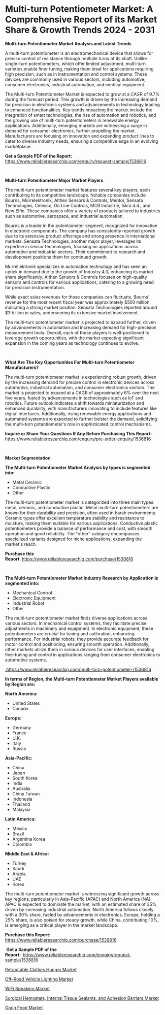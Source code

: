 <p><h1>Multi-turn Potentiometer Market: A Comprehensive Report of its Market Share & Growth Trends 2024 - 2031</h1></p><p><strong>Multi-turn Potentiometer Market Analysis and Latest Trends</strong></p>
<p><p>A multi-turn potentiometer is an electromechanical device that allows for precise control of resistance through multiple turns of its shaft. Unlike single-turn potentiometers, which offer limited adjustment, multi-turn varieties enable finer tuning, making them ideal for applications requiring high precision, such as in instrumentation and control systems. These devices are commonly used in various sectors, including automotive, consumer electronics, industrial automation, and medical equipment.</p><p>The Multi-turn Potentiometer Market is expected to grow at a CAGR of 9.7% during the forecast period. This growth is driven by the increasing demand for precision in electronic systems and advancements in technology leading to enhanced functionalities. Key trends impacting the market include the integration of smart technologies, the rise of automation and robotics, and the growing use of multi-turn potentiometers in renewable energy applications. Additionally, emerging markets are witnessing a surge in demand for consumer electronics, further propelling the market. Manufacturers are focusing on innovation and expanding product lines to cater to diverse industry needs, ensuring a competitive edge in an evolving marketplace.</p></p>
<p><strong>Get a Sample PDF of the Report:&nbsp;</strong> <a href="https://www.reliableresearchiq.com/enquiry/request-sample/1536816?utm_campaign=1121&utm_medium=2&utm_source=Github&utm_content=ia&utm_term=29092024&utm_id=multi-turn-potentiometer">https://www.reliableresearchiq.com/enquiry/request-sample/1536816</a></p>
<p>&nbsp;</p>
<p><strong>Multi-turn Potentiometer Major Market Players</strong></p>
<p><p>The multi-turn potentiometer market features several key players, each contributing to its competitive landscape. Notable companies include Bourns, Murrelektronik, Althen Sensors & Controls, Mentor, Sensata Technologies, Celesco, On Line Controls, MCB Industrie, Iskra d.d., and New Elfin. These companies offer a variety of products tailored to industries such as automotive, aerospace, and industrial automation.</p><p>Bourns is a leader in the potentiometer segment, recognized for innovation in electronic components. The company has consistently reported growth due to its extensive product offerings and strong presence in international markets. Sensata Technologies, another major player, leverages its expertise in sensor technologies, focusing on applications across automotive and industrial sectors. Their commitment to research and development positions them for continued growth.</p><p>Murrellektronik specializes in automation technology and has seen an uptick in demand due to the growth of Industry 4.0, enhancing its market share significantly. Althen Sensors & Controls focuses on high-quality sensors and controls for various applications, catering to a growing need for precision instrumentation.</p><p>While exact sales revenues for these companies can fluctuate, Bourns' revenue for the most recent fiscal year was approximately $500 million, indicating a strong market position. Sensata Technologies reported around $3 billion in sales, underscoring its extensive market involvement.</p><p>The multi-turn potentiometer market is projected to expand further, driven by advancements in automation and increasing demand for high-precision measurement tools. Overall, each of these players is well-positioned to leverage growth opportunities, with the market expecting significant expansion in the coming years as technology continues to evolve.</p></p>
<p>&nbsp;</p>
<p><strong>What Are The Key Opportunities For Multi-turn Potentiometer Manufacturers?</strong></p>
<p><p>The multi-turn potentiometer market is experiencing robust growth, driven by the increasing demand for precise control in electronic devices across automotive, industrial automation, and consumer electronics sectors. The market is projected to expand at a CAGR of approximately 6% over the next five years, fueled by advancements in technologies such as IoT and robotics. Future outlook indicates a shift towards miniaturization and enhanced durability, with manufacturers innovating to include features like digital interfaces. Additionally, rising renewable energy applications and automated systems are expected to further bolster the demand, solidifying the multi-turn potentiometer's role in sophisticated control mechanisms.</p></p>
<p><strong>Inquire or Share Your Questions If Any Before Purchasing This Report:</strong> <a href="https://www.reliableresearchiq.com/enquiry/pre-order-enquiry/1536816?utm_campaign=1121&utm_medium=2&utm_source=Github&utm_content=ia&utm_term=29092024&utm_id=multi-turn-potentiometer">https://www.reliableresearchiq.com/enquiry/pre-order-enquiry/1536816</a></p>
<p>&nbsp;</p>
<p><strong>Market Segmentation</strong></p>
<p><strong>The Multi-turn Potentiometer Market Analysis by types is segmented into:</strong></p>
<p><ul><li>Metal Ceramic</li><li>Conductive Plastic</li><li>Other</li></ul></p>
<p><p>The multi-turn potentiometer market is categorized into three main types: metal, ceramic, and conductive plastic. Metal multi-turn potentiometers are known for their durability and precision, often used in harsh environments. Ceramic types offer excellent temperature stability and resistance to moisture, making them suitable for various applications. Conductive plastic potentiometers provide a balance of performance and cost, with smooth operation and good reliability. The "other" category encompasses specialized variants designed for niche applications, expanding the market's reach.</p></p>
<p><strong>Purchase this Report:&nbsp;</strong><a href="https://www.reliableresearchiq.com/purchase/1536816?utm_campaign=1121&utm_medium=2&utm_source=Github&utm_content=ia&utm_term=29092024&utm_id=multi-turn-potentiometer">https://www.reliableresearchiq.com/purchase/1536816</a></p>
<p>&nbsp;</p>
<p><strong>The Multi-turn Potentiometer Market Industry Research by Application is segmented into:</strong></p>
<p><ul><li>Mechanical Control</li><li>Electronic Equipment</li><li>Industrial Robot</li><li>Other</li></ul></p>
<p><p>The multi-turn potentiometer market finds diverse applications across various sectors. In mechanical control systems, they facilitate precise adjustments in machinery and equipment. In electronic equipment, these potentiometers are crucial for tuning and calibration, enhancing performance. For industrial robots, they provide accurate feedback for motor control and positioning, ensuring smooth operation. Additionally, other markets utilize them in various devices for user interfaces, enabling fine-tuning and control in applications ranging from consumer electronics to automotive systems.</p></p>
<p><a href="https://www.reliableresearchiq.com/multi-turn-potentiometer-r1536816?utm_campaign=1121&utm_medium=2&utm_source=Github&utm_content=ia&utm_term=29092024&utm_id=multi-turn-potentiometer">&nbsp;https://www.reliableresearchiq.com/multi-turn-potentiometer-r1536816</a></p>
<p><strong>In terms of Region, the Multi-turn Potentiometer Market Players available by Region are:</strong></p>
<p>
    <p> <strong> North America: </strong>
        <ul>
            <li>United States</li>
            <li>Canada</li>
        </ul>
        </p> 
    <p> <strong> Europe: </strong>
        <ul>
            <li>Germany</li>
            <li>France</li>
            <li>U.K.</li>
            <li>Italy</li>
            <li>Russia</li>
        </ul>
        </p> 
    <p> <strong> Asia-Pacific: </strong>
        <ul>
            <li>China</li>
            <li>Japan</li>
            <li>South Korea</li>
            <li>India</li>
            <li>Australia</li>
            <li>China Taiwan</li>
            <li>Indonesia</li>
            <li>Thailand</li>
            <li>Malaysia</li>
        </ul>
        </p> 
    <p> <strong> Latin America: </strong>
        <ul>
            <li>Mexico</li>
            <li>Brazil</li>
            <li>Argentina Korea</li>
            <li>Colombia</li>
        </ul>
        </p> 
    <p> <strong> Middle East & Africa: </strong>
        <ul>
            <li>Turkey</li>
            <li>Saudi</li>
            <li>Arabia</li>
            <li>UAE</li>
            <li>Korea</li>
        </ul>
    </p>
    </p>
<p><p>The multi-turn potentiometer market is witnessing significant growth across key regions, particularly in Asia-Pacific (APAC) and North America (NA). APAC is expected to dominate the market, with an estimated share of 35%, driven by increasing industrial automation. North America follows closely with a 30% share, fueled by advancements in electronics. Europe, holding a 25% share, is also poised for steady growth, while China, contributing 10%, is emerging as a critical player in the market landscape.</p></p>
<p><strong>Purchase this Report: </strong><a href="https://www.reliableresearchiq.com/purchase/1536816?utm_campaign=1121&utm_medium=2&utm_source=Github&utm_content=ia&utm_term=29092024&utm_id=multi-turn-potentiometer">https://www.reliableresearchiq.com/purchase/1536816</a></p>
<p>&nbsp;<strong>Get a Sample PDF of the Report:&nbsp;&nbsp;</strong><a href="https://www.reliableresearchiq.com/enquiry/request-sample/1536816?utm_campaign=1121&utm_medium=2&utm_source=Github&utm_content=ia&utm_term=29092024&utm_id=multi-turn-potentiometer">https://www.reliableresearchiq.com/enquiry/request-sample/1536816</a></p>
<p><strong></strong></p>
<p><p><a href="https://www.linkedin.com/pulse/retractable-clothes-hanger-market-size-growth-industry-omxzc?utm_campaign=1121&utm_medium=2&utm_source=Github&utm_content=ia&utm_term=29092024&utm_id=multi-turn-potentiometer">Retractable Clothes Hanger Market</a></p><p><a href="https://github.com/rhiannafarm1/Market-Research-Report-List-1/blob/main/offroad-vehicle-lighting-market.md?utm_campaign=1121&utm_medium=2&utm_source=Github&utm_content=ia&utm_term=29092024&utm_id=multi-turn-potentiometer">Off–Road Vehicle Lighting Market</a></p><p><a href="https://issuu.com/reportprime-2/docs/wifi-speakers-market-size-2030.pptx_a9c1fc63f3f4e5?utm_campaign=1121&utm_medium=2&utm_source=Github&utm_content=ia&utm_term=29092024&utm_id=multi-turn-potentiometer">WiFi Speakers Market</a></p><p><a href="https://github.com/Alanbrewer218/Market-Research-Report-List-1/blob/main/surgical-hemostats-internal-tissue-sealants-and-adhesion-barriers-market.md?utm_campaign=1121&utm_medium=2&utm_source=Github&utm_content=ia&utm_term=29092024&utm_id=multi-turn-potentiometer">Surgical Hemostats, Internal Tissue Sealants, and Adhesion Barriers Market</a></p><p><a href="https://www.linkedin.com/pulse/grain-food-market-evolution-global-trends-regional-dynamics-2024-6tgdc?utm_campaign=1121&utm_medium=2&utm_source=Github&utm_content=ia&utm_term=29092024&utm_id=multi-turn-potentiometer">Grain Food Market</a></p></p>